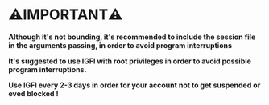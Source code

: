 # ⚠️IMPORTANT⚠️

**Although it's not bounding, it's recommended to include the session file in the arguments passing, in order to avoid program interruptions**

**It's suggested to use IGFI with root privileges in order to avoid possible program interruptions.**

**Use IGFI every 2-3 days in order for your account not to get suspended or eved blocked !**
